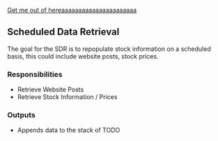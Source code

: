 [Get me out of hereaaaaaaaaaaaaaaaaaaaaaa](README.md)

## Scheduled Data Retrieval
The goal for the SDR is to repopulate stock information on a scheduled basis, this could include website posts, stock prices.

### Responsibilities
* Retrieve Website Posts
* Retrieve Stock Information / Prices



### Outputs
* Appends data to the stack of TODO
